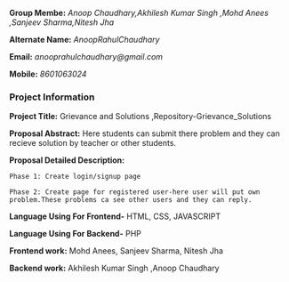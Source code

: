 **Group Membe:** _Anoop Chaudhary,Akhilesh Kumar Singh ,Mohd Anees ,Sanjeev Sharma,Nitesh Jha_ 

**Alternate Name:** _AnoopRahulChaudhary_

**Email:** _anooprahulchaudhary@gmail.com_

**Mobile:** _8601063024_
 
### Project Information ###

  **Project Title:** 
    Grievance and Solutions ,Repository-Grievance_Solutions
	
  **Proposal Abstract:** 
    Here students can submit there problem and they  can recieve solution by teacher or other students.
   	
  **Proposal Detailed Description:**
  
    Phase 1: Create login/signup page
    
    Phase 2: Create page for registered user-here user will put own problem.These problems ca see other users and they can reply.
    
  **Language Using For Frontend-** HTML, CSS, JAVASCRIPT
  
  **Language Using For Backend-** PHP
  
  **Frontend work:** Mohd Anees, Sanjeev Sharma, Nitesh Jha
  
  **Backend work:** Akhilesh Kumar Singh ,Anoop Chaudhary 
